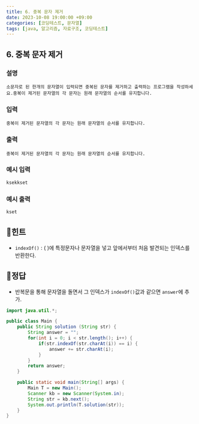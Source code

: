 ```yaml
---
title: 6. 중복 문자 제거
date: 2023-10-08 19:00:00 +09:00
categories: [코딩테스트, 문자열]
tags: [java, 알고리즘, 자료구조, 코딩테스트]
---
```


## 6. 중복 문자 제거

### 설명

`소문자로 된 한개의 문자열이 입력되면 중복된 문자를 제거하고 출력하는 프로그램을 작성하세요.중복이 제거된 문자열의 각 문자는 원래 문자열의 순서를 유지합니다.`

### 입력

`중복이 제거된 문자열의 각 문자는 원래 문자열의 순서를 유지합니다.`

### 출력

`중복이 제거된 문자열의 각 문자는 원래 문자열의 순서를 유지합니다.`

### 예시 입력

```html
ksekkset
```

### 예시 출력

```html
kset
```

## 📌힌트

- `indexOf()` : ( )에 특정문자나 문자열을 넣고 앞에서부터 처음 발견되는 인덱스를 반환한다.

## 📌정답

- 반복문을 통해 문자열을 돌면서 그 인덱스가 `indexOf()`값과 같으면 `answer`에 추가.

```java
import java.util.*;

public class Main {
	public String solution (String str) {
		String answer = "";
		for(int i = 0; i < str.length(); i++) {
			if(str.indexOf(str.charAt(i)) == i) {
				answer += str.charAt(i);
			}
		}
		return answer;
	}

	public static void main(String[] args) {
		Main T = new Main();
		Scanner kb = new Scanner(System.in);
		String str = kb.next();
		System.out.println(T.solution(str));
	}
}
```
